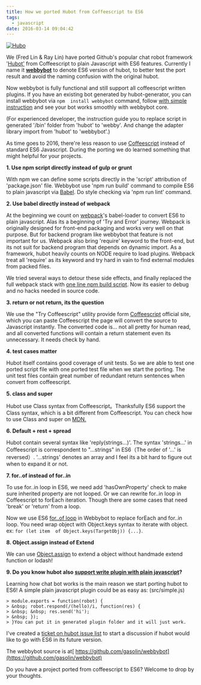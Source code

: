 ```yaml
---
title: How we ported Hubot from Coffeescript to ES6
tags:
  - javascript
date: 2016-03-14 09:04:42
---
```


[![Hubo](https://farm1.staticflickr.com/91/210333714_cccff3a76f.jpg)](https://www.flickr.com/photos/franzbrandtwein/210333714/in/photolist-jA1Tm-7zsdd5-c3S9RY-6nV3Rp-96h4Vx-of3ttt-38gqh7-gmHXQv-dVEbJF-7E2T3H-HtFB3-robohy-druZRm-nrF4vh-HtFAN-7Dk3uW-pkMp7E-qpn51r-67WHcz-dmkogt-AkVdM-951oFH-af6bdQ-igcWis-bw1gLG-6ZkGsP-r3KjtA-aojgSy-qXYEst-ckHzAN-97rv7G-qfi5f6-bu6G96-4mdWDR-62fyWi-qgcVh4-89o3px-8AKiYq-Xb2wh-5K91Q3-rwerig-i19QiK-7jGYc7-2Pc3VK-bNBoUp-9RDmqK-9iEDUt-kb1z7K-dwYP4H-pN2djS "Hubo")<script async="" charset="utf-8" src="//embedr.flickr.com/assets/client-code.js"></script>

We (Fred Lin &amp; Ray Lin) have ported Github's popular chat robot framework '[Hubot'](https://github.com/github/hubot) from Coffeescript to plain Javascript with ES6 features. Currently I name it [**webbybot**](https://github.com/gasolin/webbybot) to denote ES6 version of hubot, to better test the port result and avoid the naming confusion with the original hubot.

Now webbybot is fully functional and still support all coffeescript written plugins.
If you have an existing bot generated by  hubot-generator, you can install webbybot via `npm  install webbybot` command, follow [with simple instruction](https://github.com/gasolin/webbybot#how-to-replace-hubot-to-webbybot) and see your bot works smoothly with webbybot core.

(For experienced developer, the instruction guide you to replace script in  generated '/bin' folder from 'hubot' to 'webby'. And change the adapter  library import from 'hubot' to 'webbybot'.)

As time goes to 2016, there're less reason to use [Coffeescript](http://coffeescript.org/) instead of standard ES6 Javascript. During the porting we do learned something that might helpful for your projects.

**1\. Use npm script directly instead of gulp or grunt**

With npm we can define some scripts directly in the 'script' attribution of 'package.json' file. Webbybot use 'npm run build' command to compile ES6 to plain javascript via [Babel](http://babeljs.io/). Do style checking via 'npm run lint' command.

**2\. Use babel directly instead of webpack**

At the beginning we count on [webpack](https://webpack.github.io/)'s babel-loader to convert ES6 to plain javascript. Alas its a beginning of 'Try and Error' journey. Webpack is originally designed for front-end packaging and works very well on that purpose. But for backend program like webbybot that feature is not important for us. Webpack also bring 'require' keyword to the front-end, but its not suit for backend program that depends on dynamic import. As a framework, hubot heavily counts on NODE require to load plugins. Webpack treat all 'require' as its keyword and try hard in vain to find external modules from packed files.

We tried several ways to detour these side effects, and finally replaced the full webpack stack with [one line npm build script](https://github.com/gasolin/webbybot/blob/master/package.json#L10). Now its easier to debug and no hacks needed in source code.

**3\. return or not return, its the question**

We use the  "Try Coffeescript" utility provide form [Coffeescript](http://coffeescript.org/) official site, which you can paste Coffeescript the page will convert the source to Javascript instantly.
The converted code is... not all pretty for human read, and all converted functions will contain a return statement even its unnecessary. It needs check by hand.

**4\. test cases matter**

Hubot itself contains good coverage of unit tests. So we are able to test one ported script file with one ported test file when we start the porting. The unit test files contain great number of redundant return sentences when convert from coffeescript.

**5\. class and super**

Hubot use Class syntax from Coffeescript。Thanksfully ES6 support the Class syntax, which is a bit different from Coffeescript. You can check how to use Class and super on [MDN.](https://developer.mozilla.org/en-US/docs/Web/JavaScript/Reference/Classes) 

**6\. Default + rest + spread**

Hubot contain several syntax like 'reply(strings...)'. The syntax 'strings...' in Coffeescript is correspondent to "...strings" in ES6（The order of '...' is reversed）.
'...strings' denotes an array and I feel its a bit hard to figure out when to expand it or not.

**7\. for..of instead of for..in**

To use for..in loop in ES6, we need add 'hasOwnProperty' check to make sure inherited property are not looped. Or we can rewrite for..in loop in Coffeescript to forEach iteration. Though there are some cases that need 'break' or 'return' from a loop.

Now we use ES6 [for..of loop](https://developer.mozilla.org/en-US/docs/Web/JavaScript/Reference/Statements/for...of) in Webbybot to replace forEach and for..in loop. You need wrap object with Object.keys syntax to iterate with object. ex: `for (let item  of Object.keys(TargetObj)) {...}`.

**8\. Object.assign instead of Extend**

We can use [Object.assign](https://developer.mozilla.org/en-US/docs/Web/JavaScript/Reference/Global_Objects/Object/assign) to extend a object without handmade extend function or lodash!

**9\. Do you know hubot also [support write plugin with plain javascript](https://github.com/gasolin/webbybot/blob/master/src/robot.js#L404)?**

Learning how chat bot works is the main reason we start porting hubot to ES6!
A simple plain javascript plugin could be as easy as: (src/simple.js)

```
> module.exports = function(robot) {
> &nbsp; robot.respond(/(hello)/i, function(res) {
> &nbsp; &nbsp; res.send('hi'); 
> &nbsp; });
> }You can put it in generated plugin folder and it will just work.
```

I've created a [ticket on hubot issue list](https://github.com/github/hubot/issues/1138) to start a discussion if hubot would like to go with ES6 in its future version.

The webbybot source is at[ https://github.com/gasolin/webbybot](https://github.com/gasolin/webbybot)

Do you have a project ported from coffeescript to ES6? Welcome to drop by your thoughts.
